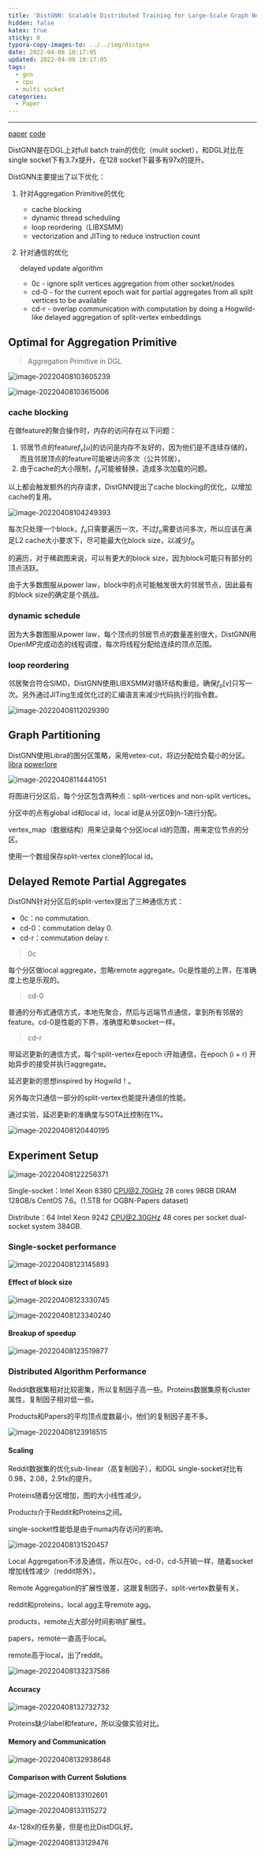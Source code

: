 ```yaml
---
title: 'DistGNN: Scalable Distributed Training for Large-Scale Graph Neural Networks'
hidden: false
katex: true
sticky: 0
typora-copy-images-to: ../../img/distgnn
date: 2022-04-08 10:17:05
updated: 2022-04-08 10:17:05
tags:
  - gnn
  - cpu
  - multi socket
categories:
  - Paper
---
```




<!-- more -->

---

[paper](https://dl.acm.org/doi/pdf/10.1145/3458817.3480856) [code](https://github.com/dmlc/dgl/pull/2914)

DistGNN是在DGL上对full batch train的优化（mulit socket），和DGL对比在single socket下有3.7x提升，在128 socket下最多有97x的提升。

DistGNN主要提出了以下优化：

1. 针对Aggregation Primitive的优化

   - cache blocking
   - dynamic thread scheduling
   - loop reordering（LIBXSMM）
   - vectorization and JITing to reduce instruction count

2. 针对通信的优化

   delayed update algorithm
   
   - 0c - ignore split vertices aggregation from other socket/nodes
   - cd-0 - for the current epoch wait for partial aggregates from all split vertices to be available
   - cd-r - overlap communication with computation by doing a Hogwild-like delayed aggregation of split-vertex embeddings



## Optimal for Aggregation Primitive

> Aggregation Primitive in DGL

![image-20220408103605239](../../img/paper/image-20220408103605239.png)



![image-20220408103615006](../../img/paper/image-20220408103615006.png)



### cache blocking

在做feature的聚合操作时，内存的访问存在以下问题：

1. 邻居节点的feature$f_v[u]$的访问是内存不友好的，因为他们是不连续存储的，而且邻居顶点的feature可能被访问多次（公共邻居）。
2. 由于cache的大小限制，$f_v$可能被替换，造成多次加载的问题。

以上都会触发额外的内存请求，DistGNN提出了cache blocking的优化，以增加cache的复用。

![image-20220408104249393](../../img/paper/image-20220408104249393.png)

每次只处理一个block，$f_v$只需要遍历一次，不过$f_o$需要访问多次，所以应该在满足L2 cache大小要求下，尽可能最大化block size，以减少$f_o$

的遍历，对于稀疏图来说，可以有更大的block size，因为block可能只有部分的顶点活跃。

由于大多数图服从power law，block中的点可能触发很大的邻居节点，因此最有的block size的确定是个挑战。







### dynamic schedule

因为大多数图服从power law，每个顶点的邻居节点的数量差别很大，DistGNN用OpenMP完成动态的线程调度，每次将线程分配给连续的顶点范围。





### loop reordering

邻居聚合符合SIMD，DistGNN使用LIBXSMM对循环结构重组，确保$f_o[v]$只写一次。另外通过JITing生成优化过的汇编语言来减少代码执行的指令数。

![image-20220408112029390](../../img/paper/image-20220408112029390.png)



## Graph Partitioning

DistGNN使用Libra的图分区策略，采用vetex-cut，将边分配给负载小的分区。[libra](https://cx2.web.engr.illinois.edu/papers/nips2014.pdf) [powerlore](https://cx2.web.engr.illinois.edu/papers/powerlore.pdf)

![image-20220408114441051](../../img/paper/image-20220408114441051.png)



将图进行分区后，每个分区包含两种点：split-vertices and non-split vertices。

分区中的点有global id和local id，local id是从分区0到n-1进行分配。

vertex_map（数据结构）用来记录每个分区local id的范围，用来定位节点的分区。

使用一个数组保存split-vertex clone的local id。





## Delayed Remote Partial Aggregates

DistGNN针对分区后的split-vertex提出了三种通信方式：

- 0c：no commutation.
- cd-0：commutation delay 0.
- cd-r：commutation delay r.

> 0c

每个分区做local aggregate，忽略remote aggregate。0c是性能的上界，在准确度上也是乐观的。





> cd-0

普通的分布式通信方式，本地先聚合，然后与远端节点通信，拿到所有邻居的feature。cd-0是性能的下界，准确度和单socket一样。



> cd-r

带延迟更新的通信方式，每个split-vertex在epoch i开始通信，在epoch (i + r) 开始异步的接受并执行aggregate。

延迟更新的思想inspired by Hogwild！。

另外每次只通信一部分的split-vertex也能提升通信的性能。

通过实验，延迟更新的准确度与SOTA比控制在1%。



![image-20220408120440195](../../img/paper/image-20220408120440195.png)



## Experiment Setup

![image-20220408122256371](../../img/paper/image-20220408122256371.png)



Single-socket：Intel Xeon 8380 CPU@2.70GHz 28 cores 98GB DRAM 128GB/s CentOS 7.6。(1.5TB for OGBN-Papers dataset)

Distribute：64 Intel Xeon 9242 CPU@2.30GHz 48 cores per socket dual-socket system 384GB.



### Single-socket performance

![image-20220408123145893](../../img/paper/image-20220408123145893.png)



#### Effect of block size

![image-20220408123330745](../../img/paper/image-20220408123330745.png)

![image-20220408123340240](../../img/paper/image-20220408123340240.png)



#### Breakup of speedup

![image-20220408123519877](../../img/paper/image-20220408123519877.png)



### Distributed Algorithm Performance

Reddit数据集相对比较密集，所以复制因子高一些。Proteins数据集原有cluster属性，复制因子相对低一些。

Products和Papers的平均顶点度数最小，他们的复制因子差不多。

![image-20220408123918515](../../img/paper/image-20220408123918515.png)



#### Scaling

Reddit数据集的优化sub-linear（高复制因子），和DGL single-socket对比有0.98，2.08，2.91x的提升。

Proteins随着分区增加，图的大小线性减少。

Products介于Reddit和Proteins之间。

single-socket性能低是由于numa内存访问的影响。

![image-20220408131520457](../../img/paper/image-20220408131520457.png)



Local Aggregation不涉及通信，所以在0c，cd-0，cd-5开销一样，随着socket增加线性减少（reddit除外）。

Remote Aggregation的扩展性很差，这跟复制因子，split-vertex数量有关。

reddit和proteins，local agg主导remote agg。

products，remote占大部分时间影响扩展性。

papers，remote一直高于local。

remote高于local，出了reddit。

![image-20220408133237586](../../img/paper/image-20220408133237586.png)





#### Accuracy

![image-20220408132732732](../../img/paper/image-20220408132732732.png)

Proteins缺少label和feature，所以没做实验对比。



#### Memory and Communication

![image-20220408132938648](../../img/paper/image-20220408132938648.png)



#### Comparison with Current Solutions

![image-20220408133102601](../../img/paper/image-20220408133102601.png)



![image-20220408133115272](../../img/paper/image-20220408133115272.png)

4x-128x的任务量，但是也比DistDGL好。



![image-20220408133129476](../../img/paper/image-20220408133129476.png)





<!-- Q.E.D. -->
